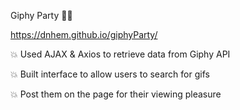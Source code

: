 Giphy Party 🥳🎊

https://dnhem.github.io/giphyParty/


💥 Used AJAX & Axios to retrieve data from Giphy API

💥 Built interface to allow users to search for gifs

💥 Post them on the page for their viewing pleasure
